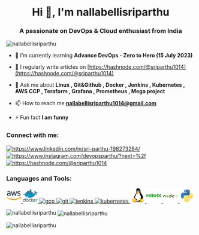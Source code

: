 <h1 align="center">Hi 👋, I'm nallabellisriparthu</h1>
<h3 align="center">A passionate on DevOps & Cloud enthusiast from India</h3>

<p align="left"> <img src="https://komarev.com/ghpvc/?username=nallabellisriparthu&label=Profile%20views&color=0e75b6&style=flat" alt="nallabellisriparthu" /> </p>

- 🌱 I’m currently learning **Advance DevOps - Zero to Hero (15 July 2023)**

- 📝 I regularly write articles on [https://hashnode.com/@sriparthu1014](https://hashnode.com/@sriparthu1014)

- 💬 Ask me about **Linux , Git&Github , Docker , Jenkins , Kubernetes , AWS CCP , Teraform , Grafana , Prometheus , Mega project**

- 📫 How to reach me **nallabellisriparthu1014@gmail.com**

- ⚡ Fun fact **I am funny**

<h3 align="left">Connect with me:</h3>
<p align="left">
<a href="https://linkedin.com/in/https://www.linkedin.com/in/sri-parthu-198273284/" target="blank"><img align="center" src="https://raw.githubusercontent.com/rahuldkjain/github-profile-readme-generator/master/src/images/icons/Social/linked-in-alt.svg" alt="https://www.linkedin.com/in/sri-parthu-198273284/" height="30" width="40" /></a>
<a href="https://instagram.com/https://www.instagram.com/devopsparthu/?next=%2f" target="blank"><img align="center" src="https://raw.githubusercontent.com/rahuldkjain/github-profile-readme-generator/master/src/images/icons/Social/instagram.svg" alt="https://www.instagram.com/devopsparthu/?next=%2f" height="30" width="40" /></a>
<a href="https://hashnode.com/https://hashnode.com/@sriparthu1014" target="blank"><img align="center" src="https://raw.githubusercontent.com/rahuldkjain/github-profile-readme-generator/master/src/images/icons/Social/hashnode.svg" alt="https://hashnode.com/@sriparthu1014" height="30" width="40" /></a>
</p>

<h3 align="left">Languages and Tools:</h3>
<p align="left"> <a href="https://aws.amazon.com" target="_blank" rel="noreferrer"> <img src="https://raw.githubusercontent.com/devicons/devicon/master/icons/amazonwebservices/amazonwebservices-original-wordmark.svg" alt="aws" width="40" height="40"/> </a> <a href="https://www.docker.com/" target="_blank" rel="noreferrer"> <img src="https://raw.githubusercontent.com/devicons/devicon/master/icons/docker/docker-original-wordmark.svg" alt="docker" width="40" height="40"/> </a> <a href="https://cloud.google.com" target="_blank" rel="noreferrer"> <img src="https://www.vectorlogo.zone/logos/google_cloud/google_cloud-icon.svg" alt="gcp" width="40" height="40"/> </a> <a href="https://git-scm.com/" target="_blank" rel="noreferrer"> <img src="https://www.vectorlogo.zone/logos/git-scm/git-scm-icon.svg" alt="git" width="40" height="40"/> </a> <a href="https://www.jenkins.io" target="_blank" rel="noreferrer"> <img src="https://www.vectorlogo.zone/logos/jenkins/jenkins-icon.svg" alt="jenkins" width="40" height="40"/> </a> <a href="https://kubernetes.io" target="_blank" rel="noreferrer"> <img src="https://www.vectorlogo.zone/logos/kubernetes/kubernetes-icon.svg" alt="kubernetes" width="40" height="40"/> </a> <a href="https://www.linux.org/" target="_blank" rel="noreferrer"> <img src="https://raw.githubusercontent.com/devicons/devicon/master/icons/linux/linux-original.svg" alt="linux" width="40" height="40"/> </a> <a href="https://www.nginx.com" target="_blank" rel="noreferrer"> <img src="https://raw.githubusercontent.com/devicons/devicon/master/icons/nginx/nginx-original.svg" alt="nginx" width="40" height="40"/> </a> <a href="https://nodejs.org" target="_blank" rel="noreferrer"> <img src="https://raw.githubusercontent.com/devicons/devicon/master/icons/nodejs/nodejs-original-wordmark.svg" alt="nodejs" width="40" height="40"/> </a> <a href="https://www.python.org" target="_blank" rel="noreferrer"> <img src="https://raw.githubusercontent.com/devicons/devicon/master/icons/python/python-original.svg" alt="python" width="40" height="40"/> </a> </p>

<p><img align="left" src="https://github-readme-stats.vercel.app/api/top-langs?username=nallabellisriparthu&show_icons=true&locale=en&layout=compact" alt="nallabellisriparthu" /></p>

<p>&nbsp;<img align="center" src="https://github-readme-stats.vercel.app/api?username=nallabellisriparthu&show_icons=true&locale=en" alt="nallabellisriparthu" /></p>

<p><img align="center" src="https://github-readme-streak-stats.herokuapp.com/?user=nallabellisriparthu&" alt="nallabellisriparthu" /></p>

